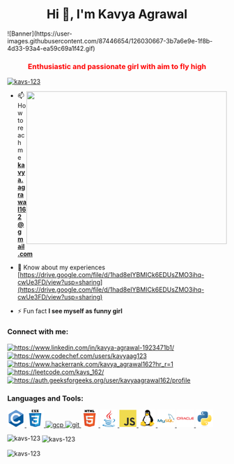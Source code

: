 <h1 align="center">Hi 👋, I'm Kavya Agrawal</h1>
![Banner](https://user-images.githubusercontent.com/87446654/126030667-3b7a6e9e-1f8b-4d33-93a4-ea59c69a1f42.gif)

<h3 align="center"><p style="color:red;">Enthusiastic and passionate girl with aim to fly high</p></h3>

<p align="left"> <a href="https://github.com/ryo-ma/github-profile-trophy"><img src="https://github-profile-trophy.vercel.app/?username=kavs-123" alt="kavs-123" /></a> </p>

<img align="right" width="460" height="350" src="https://res.cloudinary.com/practicaldev/image/fetch/s--2bZIjPGC--/c_limit%2Cf_auto%2Cfl_progressive%2Cq_66%2Cw_880/https://dev-to-uploads.s3.amazonaws.com/i/d4tvukbt5mra37cvwklk.gif">

- 📫 How to reach me **kavya.agrawal162@gmail.com**

- 📄 Know about my experiences [https://drive.google.com/file/d/1had8eIYBMICk6EDUsZMO3ihq-cwUe3FD/view?usp=sharing](https://drive.google.com/file/d/1had8eIYBMICk6EDUsZMO3ihq-cwUe3FD/view?usp=sharing)

- ⚡ Fun fact **I see myself as funny girl**

<h3 align="left">Connect with me:</h3>
<p align="left">
<a href="https://linkedin.com/in/https://www.linkedin.com/in/kavya-agrawal-1923471b1/" target="blank"><img align="center" src="https://raw.githubusercontent.com/rahuldkjain/github-profile-readme-generator/master/src/images/icons/Social/linked-in-alt.svg" alt="https://www.linkedin.com/in/kavya-agrawal-1923471b1/" height="30" width="40" /></a>
<a href="https://www.codechef.com/users/https://www.codechef.com/users/kavyaag123" target="blank"><img align="center" src="https://cdn.jsdelivr.net/npm/simple-icons@3.1.0/icons/codechef.svg" alt="https://www.codechef.com/users/kavyaag123" height="30" width="40" /></a>
<a href="https://www.hackerrank.com/https://www.hackerrank.com/kavya_agrawal162?hr_r=1" target="blank"><img align="center" src="https://raw.githubusercontent.com/rahuldkjain/github-profile-readme-generator/master/src/images/icons/Social/hackerrank.svg" alt="https://www.hackerrank.com/kavya_agrawal162?hr_r=1" height="30" width="40" /></a>
<a href="https://www.leetcode.com/https://leetcode.com/kavs_162/" target="blank"><img align="center" src="https://raw.githubusercontent.com/rahuldkjain/github-profile-readme-generator/master/src/images/icons/Social/leet-code.svg" alt="https://leetcode.com/kavs_162/" height="30" width="40" /></a>
<a href="https://auth.geeksforgeeks.org/user/https://auth.geeksforgeeks.org/user/kavyaagrawal162/profile" target="blank"><img align="center" src="https://raw.githubusercontent.com/rahuldkjain/github-profile-readme-generator/master/src/images/icons/Social/geeks-for-geeks.svg" alt="https://auth.geeksforgeeks.org/user/kavyaagrawal162/profile" height="30" width="40" /></a>
</p>

<h3 align="left">Languages and Tools:</h3>
<p align="left"> <a href="https://www.cprogramming.com/" target="_blank"> <img src="https://raw.githubusercontent.com/devicons/devicon/master/icons/c/c-original.svg" alt="c" width="40" height="40"/> </a> <a href="https://www.w3schools.com/css/" target="_blank"> <img src="https://raw.githubusercontent.com/devicons/devicon/master/icons/css3/css3-original-wordmark.svg" alt="css3" width="40" height="40"/> </a> <a href="https://cloud.google.com" target="_blank"> <img src="https://www.vectorlogo.zone/logos/google_cloud/google_cloud-icon.svg" alt="gcp" width="40" height="40"/> </a> <a href="https://git-scm.com/" target="_blank"> <img src="https://www.vectorlogo.zone/logos/git-scm/git-scm-icon.svg" alt="git" width="40" height="40"/> </a> <a href="https://www.w3.org/html/" target="_blank"> <img src="https://raw.githubusercontent.com/devicons/devicon/master/icons/html5/html5-original-wordmark.svg" alt="html5" width="40" height="40"/> </a> <a href="https://www.java.com" target="_blank"> <img src="https://raw.githubusercontent.com/devicons/devicon/master/icons/java/java-original.svg" alt="java" width="40" height="40"/> </a> <a href="https://developer.mozilla.org/en-US/docs/Web/JavaScript" target="_blank"> <img src="https://raw.githubusercontent.com/devicons/devicon/master/icons/javascript/javascript-original.svg" alt="javascript" width="40" height="40"/> </a> <a href="https://www.linux.org/" target="_blank"> <img src="https://raw.githubusercontent.com/devicons/devicon/master/icons/linux/linux-original.svg" alt="linux" width="40" height="40"/> </a> <a href="https://www.mysql.com/" target="_blank"> <img src="https://raw.githubusercontent.com/devicons/devicon/master/icons/mysql/mysql-original-wordmark.svg" alt="mysql" width="40" height="40"/> </a> <a href="https://www.oracle.com/" target="_blank"> <img src="https://raw.githubusercontent.com/devicons/devicon/master/icons/oracle/oracle-original.svg" alt="oracle" width="40" height="40"/> </a> <a href="https://www.python.org" target="_blank"> <img src="https://raw.githubusercontent.com/devicons/devicon/master/icons/python/python-original.svg" alt="python" width="40" height="40"/> </a> </p>

<p><img align="left" src="https://github-readme-stats.vercel.app/api/top-langs?username=kavs-123&show_icons=true&locale=en&layout=compact" alt="kavs-123" /></p>

<p>&nbsp;<img align="center" src="https://github-readme-stats.vercel.app/api?username=kavs-123&show_icons=true&locale=en" alt="kavs-123" /></p>

<p><img align="center" src="https://github-readme-streak-stats.herokuapp.com/?user=kavs-123&" alt="kavs-123" /></p>


